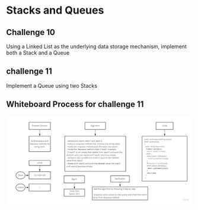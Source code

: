 # Stacks and Queues

## Challenge 10
Using a Linked List as the underlying data storage mechanism, implement both a Stack and a Queue


## challenge 11
Implement a Queue using two Stacks


## Whiteboard Process for challenge 11
![](stack-queue-pseudo.jpg)






